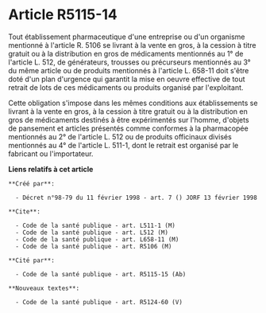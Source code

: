# Article R5115-14

Tout établissement pharmaceutique d'une entreprise ou d'un organisme mentionné à l'article R. 5106 se livrant à la vente en
gros, à la cession à titre gratuit ou à la distribution en gros de médicaments mentionnés au 1° de l'article L. 512, de
générateurs, trousses ou précurseurs mentionnés au 3° du même article ou de produits mentionnés à l'article L. 658-11 doit
s'être doté d'un plan d'urgence qui garantit la mise en oeuvre effective de tout retrait de lots de ces médicaments ou
produits organisé par l'exploitant.

Cette obligation s'impose dans les mêmes conditions aux établissements se livrant à la vente en gros, à la cession à titre
gratuit ou à la distribution en gros de médicaments destinés à être expérimentés sur l'homme, d'objets de pansement et
articles présentés comme conformes à la pharmacopée mentionnés au 2° de l'article L. 512 ou de produits officinaux divisés
mentionnés au 4° de l'article L. 511-1, dont le retrait est organisé par le fabricant ou l'importateur.

**Liens relatifs à cet article**

	**Créé par**:

	  - Décret n°98-79 du 11 février 1998 - art. 7 () JORF 13 février 1998

	**Cite**:

	  - Code de la santé publique - art. L511-1 (M)
	  - Code de la santé publique - art. L512 (M)
	  - Code de la santé publique - art. L658-11 (M)
	  - Code de la santé publique - art. R5106 (M)

	**Cité par**:

	  - Code de la santé publique - art. R5115-15 (Ab)

	**Nouveaux textes**:

	  - Code de la santé publique - art. R5124-60 (V)
